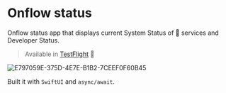 # Onflow status

Onflow status app that displays current System Status of  services and Developer Status.

> Available in [TestFlight](https://testflight.apple.com/join/XDc6ZLRZ) 🚀

![E797059E-375D-4E7E-B1B2-7CEEF0F60B45](https://user-images.githubusercontent.com/24982084/181918114-873d2237-fb5d-49ce-8a6e-35abefa552af.png)

Built it with `SwiftUI` and `async/await`.
